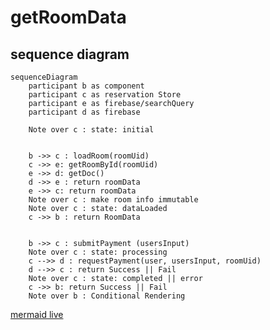 

# getRoomData

## sequence diagram

```mermaid
sequenceDiagram
    participant b as component
    participant c as reservation Store
    participant e as firebase/searchQuery
    participant d as firebase

    Note over c : state: initial
    

    b ->> c : loadRoom(roomUid)  
    c ->> e: getRoomById(roomUid) 
    e ->> d: getDoc()
    d ->> e : return roomData
    e ->> c: return roomData
    Note over c : make room info immutable 
    Note over c : state: dataLoaded
    c ->> b : return RoomData


    b ->> c : submitPayment (usersInput)
    Note over c : state: processing
    c -->> d : requestPayment(user, usersInput, roomUid)
    d -->> c : return Success || Fail
    Note over c : state: completed || error
    c ->> b: return Success || Fail
    Note over b : Conditional Rendering
```

[mermaid live](https://mermaid.live/edit#pako:eNqNk02P2jAQhv-K5RNIKU1DEiCHPXRRpZWqqgX1UuUysQewGtupP1alLP-9dtgAK1TUHKI4fuadecfjA2WaI62oxV8eFcOlgK0BWSsSng6ME0x0oBxpCFjCtOy0QuVu91ncN2jRPIMTWpG10wZvOYzcRhhswOJ7i2DY7ptHs79F-TVaqxPwRTsk-hlNyFgR68BhRYQSTkB7IgayIe8eHnqq1cBXWsuRCa_vgo8jFBHWI0Fgiy4CH_dP_AKdGOwZ3jNLzUbj029-Cg3qBp03isSwJTi4jmL_2H1rQsJP7IHgY6OJkNI7aFokdxzzoPU52EJ-7aS5lLM6J7zth_WNFO4r7GU4SjLy4dDsk-q8G9_J2BnN0FqhtueMfWP6lGF47CDY6yXkopqQoaXn1g2VvBa79ixqk5cX8glEe6eKOIEtOuSRRWO0eeP_fxVjox614iKOKrRkhYqjCd5oQiUaCYKHS3GIYTV1O5RY0yp8ctyAb11Na3UMKHin13vFaOWMx4Qa7bc7Wm2gtWHlu3BKw406_w2j_SO0YwgJS1od6G9a5dlkWqZZns-KdDErizKhe1pleTqZZvkiLaaLokhn82NC__TxHyZpOcsWWVqUizwvivk8oVsTC3_NZHpTj9orF-iyOP4FinhDFA)
